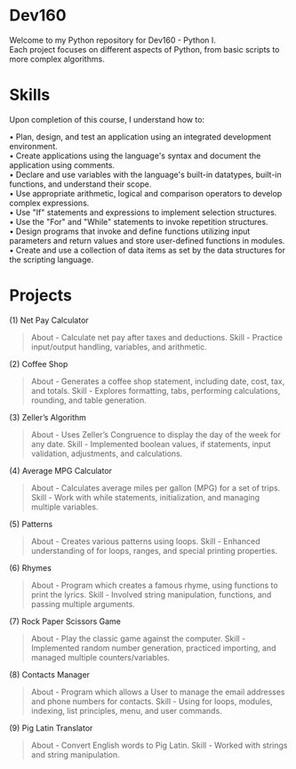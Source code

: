 # Dev160
Welcome to my Python repository for Dev160 - Python I.<br/> 
Each project focuses on different aspects of Python, from basic scripts to more complex algorithms.


# Skills
Upon completion of this course, I understand how to:<br/>

• Plan, design, and test an application using an integrated development environment.<br/>
• Create applications using the language's syntax and document the application using comments.<br/>
• Declare and use variables with the language's built-in datatypes, built-in functions, and
understand their scope.<br/>
• Use appropriate arithmetic, logical and comparison operators to develop complex expressions.<br/>
• Use "If" statements and expressions to implement selection structures.<br/>
• Use the "For" and "While" statements to invoke repetition structures.<br/>
• Design programs that invoke and define functions utilizing input parameters and return values
and store user-defined functions in modules.<br/>
• Create and use a collection of data items as set by the data structures for the scripting language.<br/>


# Projects

(1) Net Pay Calculator 
> About - Calculate net pay after taxes and deductions.
> Skill - Practice input/output handling, variables, and arithmetic.

(2) Coffee Shop
> About - Generates a coffee shop statement, including date, cost, tax, and totals.
> Skill - Explores formatting, tabs, performing calculations, rounding, and table generation. 

(3) Zeller’s Algorithm 
> About - Uses Zeller’s Congruence to display the day of the week for any date.
> Skill - Implemented boolean values, if statements, input validation, adjustments, and calculations.

(4) Average MPG Calculator
> About - Calculates average miles per gallon (MPG) for a set of trips.
> Skill - Work with while statements, initialization, and managing multiple variables.

(5) Patterns
> About - Creates various patterns using loops.
> Skill - Enhanced understanding of for loops, ranges, and special printing properties.

(6) Rhymes
> About - Program which creates a famous rhyme, using functions to print the lyrics.
> Skill - Involved string manipulation, functions, and passing multiple arguments. 

(7) Rock Paper Scissors Game
> About - Play the classic game against the computer.
> Skill - Implemented random number generation, practiced importing, and managed multiple counters/variables.

(8) Contacts Manager
> About - Program which allows a User to manage the email addresses and phone numbers for contacts.
> Skill - Using for loops, modules, indexing, list principles, menu, and user commands.

(9) Pig Latin Translator
> About - Convert English words to Pig Latin.
> Skill - Worked with strings and string manipulation.
